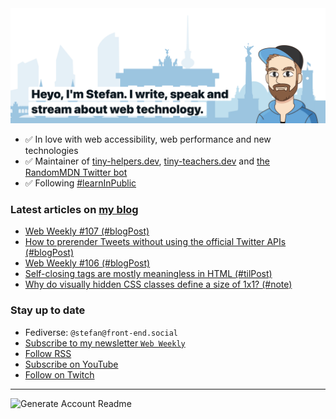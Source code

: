 <img alt="Heyo, I'm Stefan. I write and speak about web technology." src="https://raw.githubusercontent.com/stefanjudis/stefanjudis/main/screenshot.png">

- ✅ In love with web accessibility, web performance and new technologies
- ✅ Maintainer of [tiny-helpers.dev](https://tiny-helpers.dev), [tiny-teachers.dev](https://tiny-teachers.dev/) and [the RandomMDN Twitter bot](https://twitter.com/randomMDN)
- ✅ Following [#learnInPublic](https://www.stefanjudis.com/today-i-learned/)
### Latest articles on [my blog](https://www.stefanjudis.com)

<!-- BLOG-POST-LIST:START -->
- [Web Weekly #107 &lpar;#blogPost&rpar;](https://www.stefanjudis.com/blog/web-weekly-107/)
- [How to prerender Tweets without using the official Twitter APIs &lpar;#blogPost&rpar;](https://www.stefanjudis.com/blog/how-to-prerender-tweets-without-using-the-official-twitter-apis/)
- [Web Weekly #106 &lpar;#blogPost&rpar;](https://www.stefanjudis.com/blog/web-weekly-106/)
- [Self-closing tags are mostly meaningless in HTML &lpar;#tilPost&rpar;](https://www.stefanjudis.com/today-i-learned/self-closing-tags-are-mostly-meaningless-in-html/)
- [Why do visually hidden CSS classes define a size of 1x1? &lpar;#note&rpar;](https://www.stefanjudis.com/notes/why-do-visually-hidden-css-classes-define-a-size-of-1x1/)
<!-- BLOG-POST-LIST:END -->

### Stay up to date

- Fediverse: `@stefan@front-end.social`
- [Subscribe to my newsletter `Web Weekly`](https://webweekly.email/)
- [Follow RSS](https://www.stefanjudis.com/feeds/)
- [Subscribe on YouTube](https://youtube.com/c/stefanjudis)
- [Follow on Twitch](https://www.twitch.tv/stefanjudis)

---

![Generate Account Readme](https://github.com/stefanjudis/stefanjudis/workflows/Generate%20Account%20Readme/badge.svg)
